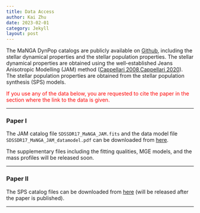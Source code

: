```yaml
---
title: Data Access
author: Kai Zhu
date: 2023-02-01
category: Jekyll
layout: post
---
```


The MaNGA DynPop catalogs are publicly available on [Github][1], including the stellar dynamical properties and the stellar population properties. The stellar dynamical properties are obtained using the well-established Jeans Anisotropic Modelling (JAM) method ([Cappellari 2008][Cappellari2008],[Cappellari 2020][Cappellari2020]). The stellar population properties are obtained from the stellar population synthesis (SPS) models.

<font color=red>If you use any of the data below, you are requested to cite the paper in the section where the link to the data is given.</font>

---

### Paper I

The JAM catalog file `SDSSDR17_MaNGA_JAM.fits` and the data model file `SDSSDR17_MaNGA_JAM_datamodel.pdf` can be downloaded from [here][2].

The supplementary files including the fitting qualities, MGE models, and the mass profiles will be released soon.

---

### Paper II
The SPS catalog files can be downloaded from [here][3] (will be released after the paper is published). 

---


[1]: https://github.com/manga-dynpop/manga-dynpop.github.io/tree/main/catalogs
[2]: https://github.com/manga-dynpop/manga-dynpop.github.io/tree/main/catalogs/JAM
[3]: https://github.com/manga-dynpop/manga-dynpop.github.io/tree/main/catalogs/SPS
[Cappellari2008]: https://ui.adsabs.harvard.edu/abs/2008MNRAS.390...71C/abstract
[Cappellari2020]: https://ui.adsabs.harvard.edu/abs/2020MNRAS.494.4819C/abstract
